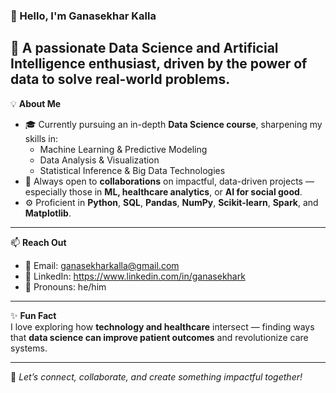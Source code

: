### 👋 Hello, I'm Ganasekhar Kalla          

🎯 A passionate Data Science and Artificial Intelligence enthusiast, driven by the power of data to solve real-world problems.            
---

💡 **About Me**  
- 🎓 Currently pursuing an in-depth **Data Science course**, sharpening my skills in:                       
  - Machine Learning & Predictive Modeling                    
  - Data Analysis & Visualization                                  
  - Statistical Inference & Big Data Technologies                                              
- 🤝 Always open to **collaborations** on impactful, data-driven projects — especially those in **ML, healthcare analytics**, or **AI for social good**.                            
- ⚙️ Proficient in **Python**, **SQL**, **Pandas**, **NumPy**, **Scikit-learn**, **Spark**, and **Matplotlib**.                                

---

📫 **Reach Out**                                         
- 📧 Email: [ganasekharkalla@gmail.com](mailto:ganasekharkalla@gmail.com)                                        
- 💼 LinkedIn: https://www.linkedin.com/in/ganasekhark                                                                                                       
- 🧠 Pronouns: he/him                                                                        

---

✨ **Fun Fact**                                                                      
I love exploring how **technology and healthcare** intersect — finding ways that **data science can improve patient outcomes** and revolutionize care systems.                                     

---
🚀 *Let’s connect, collaborate, and create something impactful together!*                                                                                         
